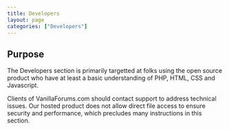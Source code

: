 ```yaml
---
title: Developers
layout: page
categories: ["Developers"]
---
```


## Purpose

The Developers section is primarily targetted at folks using the open source product who have at least a basic understanding of PHP, HTML, CSS and Javascript.

Clients of VanillaForums.com should contact support to address technical issues. Our hosted product does not allow direct file access to ensure security and performance, which precludes many instructions in this section.